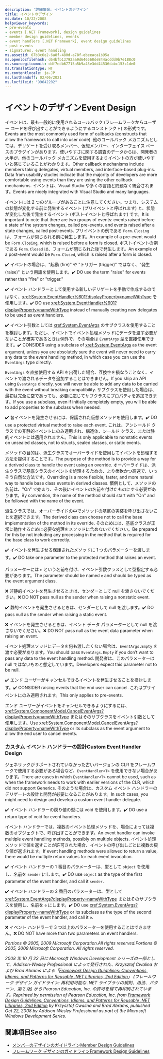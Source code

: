 ```yaml
---
description: '詳細情報: イベントのデザイン'
title: イベントのデザイン
ms.date: 10/22/2008
helpviewer_keywords:
- pre-events
- events [.NET Framework], design guidelines
- member design guidelines, events
- event handlers [.NET Framework], event design guidelines
- post-events
- signatures, event handling
ms.assetid: 67b3c6e2-6a8f-480d-a78f-ebeeaca1b95a
ms.openlocfilehash: d64bfb13792aa9d646560de844acddd9b7e188c0
ms.sourcegitcommit: ddf7edb67715a5b9a45e3dd44536dabc153c1de0
ms.translationtype: HT
ms.contentlocale: ja-JP
ms.lasthandoff: 02/06/2021
ms.locfileid: "99642202"
---
```

# <a name="event-design"></a><span data-ttu-id="2ddf4-103">イベントのデザイン</span><span class="sxs-lookup"><span data-stu-id="2ddf4-103">Event Design</span></span>

<span data-ttu-id="2ddf4-104">イベントは、最も一般的に使用されるコールバック (フレームワークからユーザー コードを呼び出すことができるようにするコンストラクト) の形式です。</span><span class="sxs-lookup"><span data-stu-id="2ddf4-104">Events are the most commonly used form of callbacks (constructs that allow the framework to call into user code).</span></span> <span data-ttu-id="2ddf4-105">他のコールバック メカニズムとしては、デリゲートを受け取るメンバー、仮想メンバー、インターフェイス ベースのプラグインがあります。使いやすさに関する調査のデータからは、開発者の大半が、他のコールバック メカニズムを使用するよりイベントの方が使いやすいと感じていることがわかります。</span><span class="sxs-lookup"><span data-stu-id="2ddf4-105">Other callback mechanisms include members taking delegates, virtual members, and interface-based plug-ins. Data from usability studies indicate that the majority of developers are more comfortable using events than they are using the other callback mechanisms.</span></span> <span data-ttu-id="2ddf4-106">イベントは、Visual Studio や多くの言語と問題なく統合されます。</span><span class="sxs-lookup"><span data-stu-id="2ddf4-106">Events are nicely integrated with Visual Studio and many languages.</span></span>

 <span data-ttu-id="2ddf4-107">イベントには 2 つのグループがあることに注意してください。つまり、システムの状態が変化する前に発生するイベント (プリイベントと呼ばれます) と、状態が変化した後で発生するイベント (ポストイベントと呼ばれます) です。</span><span class="sxs-lookup"><span data-stu-id="2ddf4-107">It is important to note that there are two groups of events: events raised before a state of the system changes, called pre-events, and events raised after a state changes, called post-events.</span></span> <span data-ttu-id="2ddf4-108">プリイベントの例である `Form.Closing` は、フォームが閉じられる前に発生します。</span><span class="sxs-lookup"><span data-stu-id="2ddf4-108">An example of a pre-event would be `Form.Closing`, which is raised before a form is closed.</span></span> <span data-ttu-id="2ddf4-109">ポストイベントの例である `Form.Closed` は、フォームが閉じられた後で発生します。</span><span class="sxs-lookup"><span data-stu-id="2ddf4-109">An example of a post-event would be `Form.Closed`, which is raised after a form is closed.</span></span>

 <span data-ttu-id="2ddf4-110">✔️ イベントの場合は、"起動 (fire)" や "トリガー (trigger)" ではなく、"発生 (raise)" という用語を使用します。</span><span class="sxs-lookup"><span data-stu-id="2ddf4-110">✔️ DO use the term "raise" for events rather than "fire" or "trigger."</span></span>

 <span data-ttu-id="2ddf4-111">✔️ イベント ハンドラーとして使用する新しいデリゲートを手動で作成するのではなく、<xref:System.EventHandler%601?displayProperty=nameWithType> を使用します。</span><span class="sxs-lookup"><span data-stu-id="2ddf4-111">✔️ DO use <xref:System.EventHandler%601?displayProperty=nameWithType> instead of manually creating new delegates to be used as event handlers.</span></span>

 <span data-ttu-id="2ddf4-112">✔️ イベント引数としては <xref:System.EventArgs> のサブクラスを使用することを検討します。ただし、イベントでイベント処理メソッドにデータを渡す必要がないことが確実であるときは例外で、その場合は `EventArgs` 型を直接使用できます。</span><span class="sxs-lookup"><span data-stu-id="2ddf4-112">✔️ CONSIDER using a subclass of <xref:System.EventArgs> as the event argument, unless you are absolutely sure the event will never need to carry any data to the event handling method, in which case you can use the `EventArgs` type directly.</span></span>

 <span data-ttu-id="2ddf4-113">`EventArgs` を直接使用する API を出荷した場合、互換性を損なうことなく、イベントで渡されるデータを追加することはできません。</span><span class="sxs-lookup"><span data-stu-id="2ddf4-113">If you ship an API using `EventArgs` directly, you will never be able to add any data to be carried with the event without breaking compatibility.</span></span> <span data-ttu-id="2ddf4-114">サブクラスを使用した場合は、最初は完全に空であっても、必要に応じてサブクラスにプロパティを追加できます。</span><span class="sxs-lookup"><span data-stu-id="2ddf4-114">If you use a subclass, even if initially completely empty, you will be able to add properties to the subclass when needed.</span></span>

 <span data-ttu-id="2ddf4-115">✔️ 各イベントを発生させるには、保護された仮想メソッドを使用します。</span><span class="sxs-lookup"><span data-stu-id="2ddf4-115">✔️ DO use a protected virtual method to raise each event.</span></span> <span data-ttu-id="2ddf4-116">これは、アンシールド クラスでの非静的イベントにのみ適用され、構造体、シールド クラス、または静的イベントには適用されません。</span><span class="sxs-lookup"><span data-stu-id="2ddf4-116">This is only applicable to nonstatic events on unsealed classes, not to structs, sealed classes, or static events.</span></span>

 <span data-ttu-id="2ddf4-117">メソッドの目的は、派生クラスでオーバーライドを使用してイベントを処理する方法を提供することです。</span><span class="sxs-lookup"><span data-stu-id="2ddf4-117">The purpose of the method is to provide a way for a derived class to handle the event using an override.</span></span> <span data-ttu-id="2ddf4-118">オーバーライドは、派生クラスで基底クラスのイベントを処理するための、より柔軟かつ高速で、いっそう自然な方法です。</span><span class="sxs-lookup"><span data-stu-id="2ddf4-118">Overriding is a more flexible, faster, and more natural way to handle base class events in derived classes.</span></span> <span data-ttu-id="2ddf4-119">慣例として、メソッドの名前は、"On" で始まり、その後にイベントの名前を付けたものにする必要があります。</span><span class="sxs-lookup"><span data-stu-id="2ddf4-119">By convention, the name of the method should start with "On" and be followed with the name of the event.</span></span>

 <span data-ttu-id="2ddf4-120">派生クラスでは、オーバーライドの中でメソッドの基底の実装を呼び出さないことを選択できます。</span><span class="sxs-lookup"><span data-stu-id="2ddf4-120">The derived class can choose not to call the base implementation of the method in its override.</span></span> <span data-ttu-id="2ddf4-121">そのためには、基底クラスが正常に動作するために必要な処理をメソッドに含めないでください。</span><span class="sxs-lookup"><span data-stu-id="2ddf4-121">Be prepared for this by not including any processing in the method that is required for the base class to work correctly.</span></span>

 <span data-ttu-id="2ddf4-122">✔️ イベントを発生させる保護されたメソッドに 1 つのパラメーターを渡します。</span><span class="sxs-lookup"><span data-stu-id="2ddf4-122">✔️ DO take one parameter to the protected method that raises an event.</span></span>

 <span data-ttu-id="2ddf4-123">パラメーターには `e` という名前を付け、イベント引数クラスとして型指定する必要があります。</span><span class="sxs-lookup"><span data-stu-id="2ddf4-123">The parameter should be named `e` and should be typed as the event argument class.</span></span>

 <span data-ttu-id="2ddf4-124">❌ 非静的イベントを発生させるときは、センダーとして null を渡さないでください。</span><span class="sxs-lookup"><span data-stu-id="2ddf4-124">❌ DO NOT pass null as the sender when raising a nonstatic event.</span></span>

 <span data-ttu-id="2ddf4-125">✔️ 静的イベントを発生させるときは、センダーとして null を渡します。</span><span class="sxs-lookup"><span data-stu-id="2ddf4-125">✔️ DO pass null as the sender when raising a static event.</span></span>

 <span data-ttu-id="2ddf4-126">❌ イベントを発生させるときは、イベント データ パラメーターとして null を渡さないでください。</span><span class="sxs-lookup"><span data-stu-id="2ddf4-126">❌ DO NOT pass null as the event data parameter when raising an event.</span></span>

 <span data-ttu-id="2ddf4-127">イベント処理メソッドにデータを何も渡したくない場合は、`EventArgs.Empty` を渡す必要があります。</span><span class="sxs-lookup"><span data-stu-id="2ddf4-127">You should pass `EventArgs.Empty` if you don’t want to pass any data to the event handling method.</span></span> <span data-ttu-id="2ddf4-128">開発者は、このパラメーターは null ではないものと想定しています。</span><span class="sxs-lookup"><span data-stu-id="2ddf4-128">Developers expect this parameter not to be null.</span></span>

 <span data-ttu-id="2ddf4-129">✔️ エンド ユーザーがキャンセルできるイベントを発生させることを検討します。</span><span class="sxs-lookup"><span data-stu-id="2ddf4-129">✔️ CONSIDER raising events that the end user can cancel.</span></span> <span data-ttu-id="2ddf4-130">これはプリイベントにのみ適用されます。</span><span class="sxs-lookup"><span data-stu-id="2ddf4-130">This only applies to pre-events.</span></span>

 <span data-ttu-id="2ddf4-131">エンド ユーザーがイベントをキャンセルできるようにするには、<xref:System.ComponentModel.CancelEventArgs?displayProperty=nameWithType> またはそのサブクラスをイベント引数として使用します。</span><span class="sxs-lookup"><span data-stu-id="2ddf4-131">Use <xref:System.ComponentModel.CancelEventArgs?displayProperty=nameWithType> or its subclass as the event argument to allow the end user to cancel events.</span></span>

### <a name="custom-event-handler-design"></a><span data-ttu-id="2ddf4-132">カスタム イベント ハンドラーの設計</span><span class="sxs-lookup"><span data-stu-id="2ddf4-132">Custom Event Handler Design</span></span>

 <span data-ttu-id="2ddf4-133">ジェネリックがサポートされていなかった古いバージョンの CLR をフレームワークで使用する必要がある場合など、`EventHandler<T>` を使用できない場合があります。</span><span class="sxs-lookup"><span data-stu-id="2ddf4-133">There are cases in which `EventHandler<T>` cannot be used, such as when the framework needs to work with earlier versions of the CLR, which did not support Generics.</span></span> <span data-ttu-id="2ddf4-134">そのような場合は、カスタム イベント ハンドラーのデリゲートの設計と開発が必要になることがあります。</span><span class="sxs-lookup"><span data-stu-id="2ddf4-134">In such cases, you might need to design and develop a custom event handler delegate.</span></span>

 <span data-ttu-id="2ddf4-135">✔️ イベント ハンドラーの戻り値の型には void を使用します。</span><span class="sxs-lookup"><span data-stu-id="2ddf4-135">✔️ DO use a return type of void for event handlers.</span></span>

 <span data-ttu-id="2ddf4-136">イベント ハンドラーでは、複数のイベント処理メソッドを、場合によっては複数のオブジェクトで、呼び出すことができます。</span><span class="sxs-lookup"><span data-stu-id="2ddf4-136">An event handler can invoke multiple event handling methods, possibly on multiple objects.</span></span> <span data-ttu-id="2ddf4-137">イベント処理メソッドで値を返すことが許可された場合、イベントの呼び出しごとに複数の戻り値が返されます。</span><span class="sxs-lookup"><span data-stu-id="2ddf4-137">If event handling methods were allowed to return a value, there would be multiple return values for each event invocation.</span></span>

 <span data-ttu-id="2ddf4-138">✔️ イベント ハンドラーの 1 番目のパラメーターは、型として `object` を使用し、名前を `sender` にします。</span><span class="sxs-lookup"><span data-stu-id="2ddf4-138">✔️ DO use `object` as the type of the first parameter of the event handler, and call it `sender`.</span></span>

 <span data-ttu-id="2ddf4-139">✔️ イベント ハンドラーの 2 番目のパラメーターは、型として <xref:System.EventArgs?displayProperty=nameWithType> またはそのサブクラスを使用し、名前を `e` にします。</span><span class="sxs-lookup"><span data-stu-id="2ddf4-139">✔️ DO use <xref:System.EventArgs?displayProperty=nameWithType> or its subclass as the type of the second parameter of the event handler, and call it `e`.</span></span>

 <span data-ttu-id="2ddf4-140">❌ イベント ハンドラーで 3 つ以上のパラメーターを使用することはできません。</span><span class="sxs-lookup"><span data-stu-id="2ddf4-140">❌ DO NOT have more than two parameters on event handlers.</span></span>

 <span data-ttu-id="2ddf4-141">*Portions © 2005, 2009 Microsoft Corporation.All rights reserved.*</span><span class="sxs-lookup"><span data-stu-id="2ddf4-141">*Portions © 2005, 2009 Microsoft Corporation. All rights reserved.*</span></span>

 <span data-ttu-id="2ddf4-142">*2008 年 10 月 22 日に Microsoft Windows Development シリーズの一部として、Addison-Wesley Professional によって発行された、Krzysztof Cwalina および Brad Abrams による「[Framework Design Guidelines: Conventions, Idioms, and Patterns for Reusable .NET Libraries, 2nd Edition](https://www.informit.com/store/framework-design-guidelines-conventions-idioms-and-9780321545619)」 (フレームワーク デザイン ガイドライン: 再利用可能な .NET ライブラリの規則、用法、パターン、第 2 版) から Pearson Education, Inc. の許可を得て再印刷されています。*</span><span class="sxs-lookup"><span data-stu-id="2ddf4-142">*Reprinted by permission of Pearson Education, Inc. from [Framework Design Guidelines: Conventions, Idioms, and Patterns for Reusable .NET Libraries, 2nd Edition](https://www.informit.com/store/framework-design-guidelines-conventions-idioms-and-9780321545619) by Krzysztof Cwalina and Brad Abrams, published Oct 22, 2008 by Addison-Wesley Professional as part of the Microsoft Windows Development Series.*</span></span>

## <a name="see-also"></a><span data-ttu-id="2ddf4-143">関連項目</span><span class="sxs-lookup"><span data-stu-id="2ddf4-143">See also</span></span>

- [<span data-ttu-id="2ddf4-144">メンバーのデザインのガイドライン</span><span class="sxs-lookup"><span data-stu-id="2ddf4-144">Member Design Guidelines</span></span>](member.md)
- [<span data-ttu-id="2ddf4-145">フレームワーク デザインのガイドライン</span><span class="sxs-lookup"><span data-stu-id="2ddf4-145">Framework Design Guidelines</span></span>](index.md)
